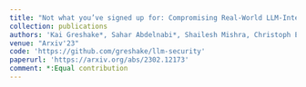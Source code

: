 ```yaml
---
title: "Not what you’ve signed up for: Compromising Real-World LLM-Integrated Applications with Indirect Prompt Injection"
collection: publications
authors: 'Kai Greshake*, Sahar Abdelnabi*, Shailesh Mishra, Christoph Endres, Thorsten Holz, Mario Fritz'
venue: "Arxiv'23"
code: 'https://github.com/greshake/llm-security'
paperurl: 'https://arxiv.org/abs/2302.12173'
comment: *:Equal contribution 
---
```

